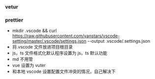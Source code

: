 ### vetur

### prettier

- mkdir .vscode && curl https://raw.githubusercontent.com/yanstars/vscode-setting/master/.vscode/settings.json --output .vscode/.settings.json
- 将.vscode 文件放进项目根目录
- js，ts 文件格式化默认程序设置为 js，ts 默认功能
- md 不用管
- vue 设置为 vuter
- 和本地 vscode 设置配置文件冲突的情况，自己解决下
